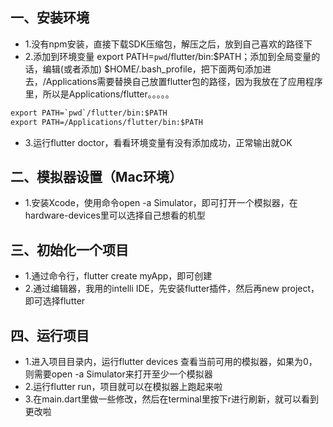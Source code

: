 ## 一、安装环境

- 1.没有npm安装，直接下载SDK压缩包，解压之后，放到自己喜欢的路径下
- 2.添加到环境变量 export PATH=`pwd`/flutter/bin:$PATH；添加到全局变量的话，编辑(或者添加) $HOME/.bash_profile，把下面两句添加进去，/Applications需要替换自己放置flutter包的路径，因为我放在了应用程序里，所以是Applications/flutter。。。。。
```txt
export PATH=`pwd`/flutter/bin:$PATH
export PATH=/Applications/flutter/bin:$PATH
```
- 3.运行flutter doctor，看看环境变量有没有添加成功，正常输出就OK

## 二、模拟器设置（Mac环境）

- 1.安装Xcode，使用命令open -a Simulator，即可打开一个模拟器，在hardware-devices里可以选择自己想看的机型

## 三、初始化一个项目

- 1.通过命令行，flutter create myApp，即可创建
- 2.通过编辑器，我用的intelli IDE，先安装flutter插件，然后再new project，即可选择flutter

## 四、运行项目

- 1.进入项目目录内，运行flutter devices 查看当前可用的模拟器，如果为0，则需要open -a Simulator来打开至少一个模拟器
- 2.运行flutter run，项目就可以在模拟器上跑起来啦
- 3.在main.dart里做一些修改，然后在terminal里按下r进行刷新，就可以看到更改啦


